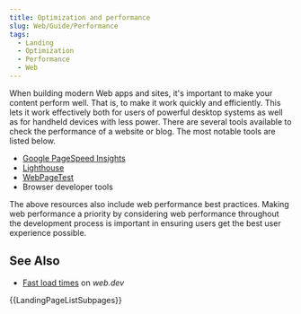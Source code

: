 ```yaml
---
title: Optimization and performance
slug: Web/Guide/Performance
tags:
  - Landing
  - Optimization
  - Performance
  - Web
---
```

When building modern Web apps and sites, it's important to make your content perform well. That is, to make it work quickly and efficiently. This lets it work effectively both for users of powerful desktop systems as well as for handheld devices with less power.  There are several tools available to check the performance of a website or blog. The most notable tools are listed below.

- [Google PageSpeed Insights](https://pagespeed.web.dev/)
- [Lighthouse](https://developers.google.com/web/tools/lighthouse/)
- [WebPageTest](https://www.webpagetest.org/)
- Browser developer tools

The above resources also include web performance best practices. Making web performance a priority by considering web performance throughout the development process is important in ensuring users get the best user experience possible.

## See Also

- [Fast load times](https://web.dev/fast/) on _web.dev_

{{LandingPageListSubpages}}
